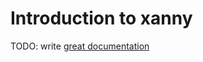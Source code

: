 # Introduction to xanny

TODO: write [great documentation](http://jacobian.org/writing/great-documentation/what-to-write/)
